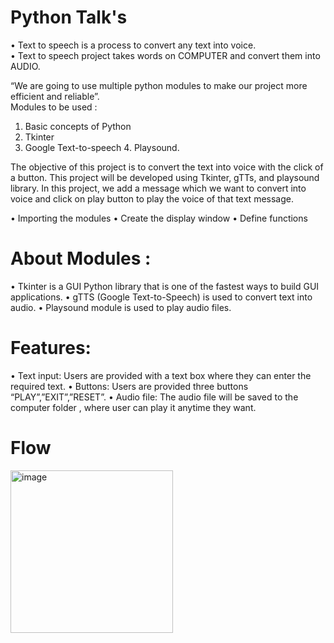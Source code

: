 # Python Talk's

•	Text to speech is a process to convert any text into voice.  
•	Text to speech project takes words on COMPUTER and convert them into AUDIO. 
 
“We are going to use multiple python modules to make our project more efficient and reliable”.   
Modules to be used : 
1.	Basic concepts of Python 
2.	Tkinter 
3.	Google Text-to-speech 4. Playsound. 
 
The objective of this project is to convert the text into voice with the click of a button. This project will be developed using Tkinter, gTTs, and playsound library. 
In this project, we add a message which we want to convert into voice and click on play button to play the voice of that text message.

•	Importing the modules 
•	Create the display window 
•	Define functions 
 
# About Modules : 
 
•	Tkinter is a  GUI Python library that is one of the fastest ways to build GUI applications. 
•	gTTS (Google Text-to-Speech) is used to convert text into audio. 
•	Playsound module is used to play audio files. 
 
# Features:  
•	Text input: Users are provided with a text box where they can enter the required text. 
•	Buttons: Users are provided three buttons “PLAY”,”EXIT”,”RESET”. 
•	Audio file: The audio file will be saved to the computer folder , where user can play it anytime they want. 

# Flow

<img width="260" alt="image" src="https://user-images.githubusercontent.com/114301040/216046905-d135c476-b0cf-4c8d-985f-e5b1b95eb733.png">
